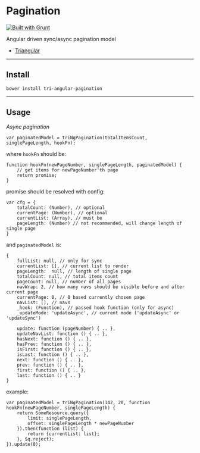 Pagination
==========

[![Built with Grunt](https://cdn.gruntjs.com/builtwith.png)](http://gruntjs.com/)

Angular driven sync/async pagination model

* [Triangular](http://triangular.io)

***

Install
-------

```
bower install tri-angular-pagination
```

***

Usage
-----

*Async pagination*

```
var paginatedModel = triNgPagination(totalItemsCount, singlePageLength, hookFn);
```

where `hookFn` should be:

```
function hookFn(newPageNumber, singlePageLength, paginatedModel) {
    // get items for newPageNumber'th page
    return promise;
}
```

promise should be resolved with config:

```
var cfg = {
    totalCount: (Number), // optional
    currentPage: (Number), // optional
    currentList: (Array), // must be
    pageLength: (Number) // not recommended, will change length of single page
}
```

and `paginatedModel` is:

```
{
    fullList: null, // only for sync
    currentList: [], // current list to render
    pageLength:  null, // length of single page
    totalCount: null, // total items count
    pageCount: null, // number of all pages
    navWrap: 2, // how many navs should be visible before and after current page
    currentPage: 0, // 0 based currently chosen page
    navList: [], // navs
    _hook: (Function), // passed hook function (only for async)
    _updateMode: 'updateAsync', // current mode ('updateAsync' or 'updateSync')
    
    update: function (pageNumber) { .. },
    updateNavList: function () { .. },
    hasNext: function () { .. },
    hasPrev: function () { .. },
    isFirst: function () { .. },
    isLast: function () { .. },
    next: function () { .. },
    prev: function () { .. },
    first: function () { .. },
    last: function () { .. }
}
````

example:

```
var paginatedModel = triNgPagination(142, 20, function hookFn(newPageNumber, singlePageLength) {
    return SomeResource.query({
        limit: singlePageLength,
        offset: singlePageLength * newPageNumber
    }).then(function (list) {
        return {currentList: list};
    }, $q.reject);
}).update(0);
```

